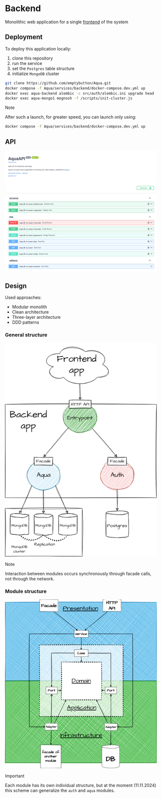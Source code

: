 # Backend
Monolithic web application for a single [frontend](https://github.com/emptybutton/Aqua/blob/main/services/frontend) of the system

## Deployment
To deploy this application locally:
1. clone this repository
2. run the service
3. set the `Postgres` table structure
4. initialize `MongoDB` cluster

```bash
git clone https://github.com/emptybutton/Aqua.git
docker compose -f Aqua/services/backend/docker-compose.dev.yml up
docker exec aqua-backend alembic -c src/auth/alembic.ini upgrade head
docker exec aqua-mongo1 mognosh -f /scripts/init-cluster.js
```

> [!NOTE]
> After such a launch, for greater speed, you can launch only using:
> ```bash
> docker compose -f Aqua/services/backend/docker-compose.dev.yml up
> ```

## API
<img src="https://github.com/emptybutton/Aqua/blob/main/services/backend/assets/api-view.png?raw=true"/>

## Design
Used approaches:
- Modular monolith
- Clean architecture
- Three-layer architecture
- DDD patterns

### General structure
<picture>
 <source media="(prefers-color-scheme: dark)" srcset="https://github.com/emptybutton/Aqua/blob/main/services/backend/assets/module-relationship-map/dark-theme.png?raw=true">
 <img src="https://github.com/emptybutton/Aqua/blob/main/services/backend/assets/module-relationship-map/light-theme.png?raw=true">
</picture>

<span></sman>

> [!NOTE]
> Interaction between modules occurs synchronously through facade calls, not through the network.

### Module structure
<picture>
 <source media="(prefers-color-scheme: dark)" srcset="https://github.com/emptybutton/Aqua/blob/main/services/backend/assets/module-structure-map/dark-theme.png?raw=true">
 <img src="https://github.com/emptybutton/Aqua/blob/main/services/backend/assets/module-structure-map/light-theme.png?raw=true">
</picture>

> [!IMPORTANT]
> Each module has its own individual structure, but at the moment (11.11.2024) this scheme can generalize the `auth` and `aqua` modules.
